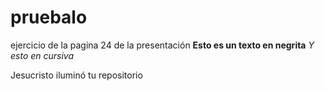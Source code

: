 # pruebalo
ejercicio de la pagina 24 de la presentación
**Esto es un texto en negrita**
_Y esto en cursiva_

Jesucristo iluminó tu repositorio
